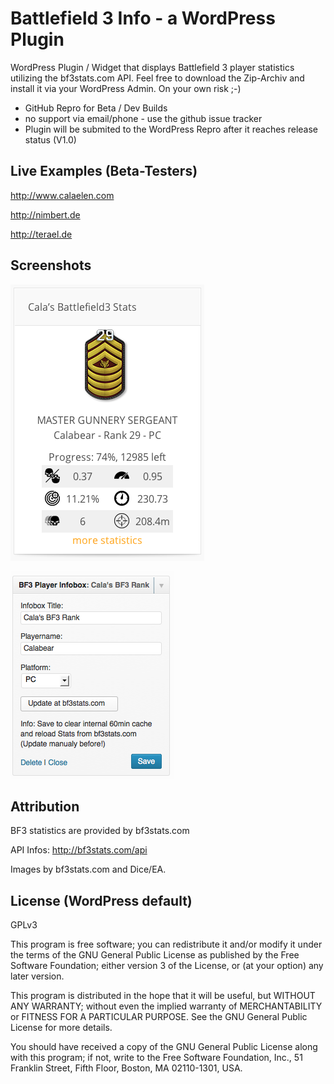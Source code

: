 Battlefield 3 Info - a WordPress Plugin
=============

WordPress Plugin / Widget that displays Battlefield 3 player statistics utilizing the bf3stats.com API.
Feel free to download the Zip-Archiv and install it via your WordPress Admin. On your own risk ;-)

* GitHub Repro for Beta / Dev Builds
* no support via email/phone - use the github issue tracker
* Plugin will be submited to the WordPress Repro after it reaches release status (V1.0)

Live Examples (Beta-Testers)
----------
http://www.calaelen.com

http://nimbert.de

http://terael.de

Screenshots
-----------
![Widget with WP Default Theme](screenshot-1.png?raw=true)

![Widget with WP Default Theme](screenshot-2.png?raw=true)

Attribution
-------
BF3 statistics are provided by bf3stats.com

API Infos: http://bf3stats.com/api

Images by bf3stats.com and Dice/EA.

License (WordPress default)
-------
GPLv3

This program is free software; you can redistribute it and/or
modify it under the terms of the GNU General Public License
as published by the Free Software Foundation; either version 3
of the License, or (at your option) any later version.

This program is distributed in the hope that it will be useful,
but WITHOUT ANY WARRANTY; without even the implied warranty of
MERCHANTABILITY or FITNESS FOR A PARTICULAR PURPOSE.  See the
GNU General Public License for more details.

You should have received a copy of the GNU General Public License
along with this program; if not, write to the Free Software
Foundation, Inc., 51 Franklin Street, Fifth Floor, Boston, MA  02110-1301, USA.

